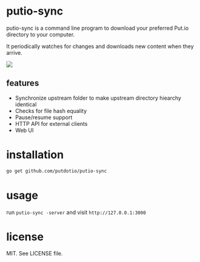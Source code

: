 # putio-sync

putio-sync is a command line program to download your preferred Put.io directory to your computer.

It periodically watches for changes and downloads new content when they arrive.

![](https://s3-eu-west-1.amazonaws.com/putio-mac-app/putio-sync-ss.png)

## features

* Synchronize upstream folder to make upstream directory hiearchy identical
* Checks for file hash equality
* Pause/resume support
* HTTP API for external clients
* Web UI

# installation

```sh
go get github.com/putdotio/putio-sync
```

# usage

run `putio-sync -server` and visit `http://127.0.0.1:3000`

# license

MIT. See LICENSE file.
